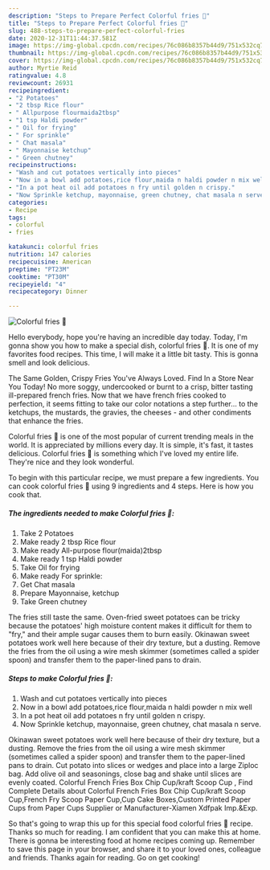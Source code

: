 ```yaml
---
description: "Steps to Prepare Perfect Colorful fries 🍟"
title: "Steps to Prepare Perfect Colorful fries 🍟"
slug: 488-steps-to-prepare-perfect-colorful-fries
date: 2020-12-31T11:44:37.581Z
image: https://img-global.cpcdn.com/recipes/76c086b8357b44d9/751x532cq70/colorful-fries-🍟-recipe-main-photo.jpg
thumbnail: https://img-global.cpcdn.com/recipes/76c086b8357b44d9/751x532cq70/colorful-fries-🍟-recipe-main-photo.jpg
cover: https://img-global.cpcdn.com/recipes/76c086b8357b44d9/751x532cq70/colorful-fries-🍟-recipe-main-photo.jpg
author: Myrtie Reid
ratingvalue: 4.8
reviewcount: 26931
recipeingredient:
- "2 Potatoes"
- "2 tbsp Rice flour"
- " Allpurpose flourmaida2tbsp"
- "1 tsp Haldi powder"
- " Oil for frying"
- " For sprinkle"
- " Chat masala"
- " Mayonnaise ketchup"
- " Green chutney"
recipeinstructions:
- "Wash and cut potatoes vertically into pieces"
- "Now in a bowl add potatoes,rice flour,maida n haldi powder n mix well"
- "In a pot heat oil add potatoes n fry until golden n crispy."
- "Now Sprinkle ketchup, mayonnaise, green chutney, chat masala n serve."
categories:
- Recipe
tags:
- colorful
- fries

katakunci: colorful fries 
nutrition: 147 calories
recipecuisine: American
preptime: "PT23M"
cooktime: "PT30M"
recipeyield: "4"
recipecategory: Dinner

---
```



![Colorful fries 🍟](https://img-global.cpcdn.com/recipes/76c086b8357b44d9/751x532cq70/colorful-fries-🍟-recipe-main-photo.jpg)

Hello everybody, hope you're having an incredible day today. Today, I'm gonna show you how to make a special dish, colorful fries 🍟. It is one of my favorites food recipes. This time, I will make it a little bit tasty. This is gonna smell and look delicious.

The Same Golden, Crispy Fries You&#39;ve Always Loved. Find In a Store Near You Today! No more soggy, undercooked or burnt to a crisp, bitter tasting ill-prepared french fries. Now that we have french fries cooked to perfection, it seems fitting to take our color notations a step further… to the ketchups, the mustards, the gravies, the cheeses - and other condiments that enhance the fries.

Colorful fries 🍟 is one of the most popular of current trending meals in the world. It is appreciated by millions every day. It is simple, it's fast, it tastes delicious. Colorful fries 🍟 is something which I've loved my entire life. They're nice and they look wonderful.


To begin with this particular recipe, we must prepare a few ingredients. You can cook colorful fries 🍟 using 9 ingredients and 4 steps. Here is how you cook that.

<!--inarticleads1-->

##### The ingredients needed to make Colorful fries 🍟:

1. Take 2 Potatoes
1. Make ready 2 tbsp Rice flour
1. Make ready  All-purpose flour(maida)2tbsp
1. Make ready 1 tsp Haldi powder
1. Take  Oil for frying
1. Make ready  For sprinkle:
1. Get  Chat masala
1. Prepare  Mayonnaise, ketchup
1. Take  Green chutney


The fries still taste the same. Oven-fried sweet potatoes can be tricky because the potatoes&#39; high moisture content makes it difficult for them to &#34;fry,&#34; and their ample sugar causes them to burn easily. Okinawan sweet potatoes work well here because of their dry texture, but a dusting. Remove the fries from the oil using a wire mesh skimmer (sometimes called a spider spoon) and transfer them to the paper-lined pans to drain. 

<!--inarticleads2-->

##### Steps to make Colorful fries 🍟:

1. Wash and cut potatoes vertically into pieces
1. Now in a bowl add potatoes,rice flour,maida n haldi powder n mix well
1. In a pot heat oil add potatoes n fry until golden n crispy.
1. Now Sprinkle ketchup, mayonnaise, green chutney, chat masala n serve.


Okinawan sweet potatoes work well here because of their dry texture, but a dusting. Remove the fries from the oil using a wire mesh skimmer (sometimes called a spider spoon) and transfer them to the paper-lined pans to drain. Cut potato into slices or wedges and place into a large Ziploc bag. Add olive oil and seasonings, close bag and shake until slices are evenly coated. Colorful French Fries Box Chip Cup/kraft Scoop Cup , Find Complete Details about Colorful French Fries Box Chip Cup/kraft Scoop Cup,French Fry Scoop Paper Cup,Cup Cake Boxes,Custom Printed Paper Cups from Paper Cups Supplier or Manufacturer-Xiamen Xdfpak Imp.&amp;Exp. 

So that's going to wrap this up for this special food colorful fries 🍟 recipe. Thanks so much for reading. I am confident that you can make this at home. There is gonna be interesting food at home recipes coming up. Remember to save this page in your browser, and share it to your loved ones, colleague and friends. Thanks again for reading. Go on get cooking!
